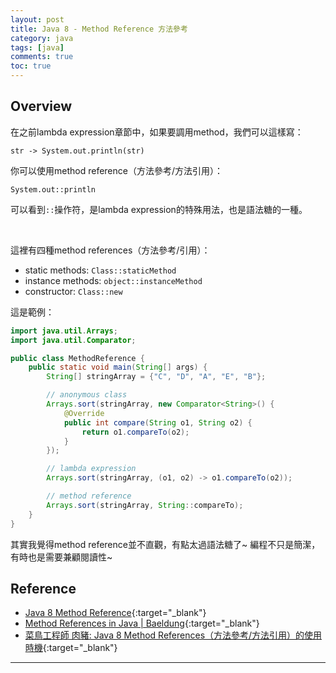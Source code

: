 ```yaml
---
layout: post
title: Java 8 - Method Reference 方法參考
category: java
tags: [java]
comments: true
toc: true
---
```


## Overview

在之前lambda expression章節中，如果要調用method，我們可以這樣寫：

```
str -> System.out.println(str)
```

你可以使用method reference（方法參考/方法引用）：

```
System.out::println
```

可以看到`::`操作符，是lambda expression的特殊用法，也是語法糖的一種。

<br>

這裡有四種method references（方法參考/引用）：

- static methods: `Class::staticMethod`
- instance methods: `object::instanceMethod`
- constructor: `Class::new`


這是範例：

```java
import java.util.Arrays;
import java.util.Comparator;

public class MethodReference {
    public static void main(String[] args) {
        String[] stringArray = {"C", "D", "A", "E", "B"};

        // anonymous class
        Arrays.sort(stringArray, new Comparator<String>() {
            @Override
            public int compare(String o1, String o2) {
                return o1.compareTo(o2);
            }
        });

        // lambda expression
        Arrays.sort(stringArray, (o1, o2) -> o1.compareTo(o2));

        // method reference
        Arrays.sort(stringArray, String::compareTo);
    }
}
```

其實我覺得method reference並不直觀，有點太過語法糖了~ 編程不只是簡潔，有時也是需要兼顧閱讀性~

## Reference

- [Java 8 Method Reference](https://beginnersbook.com/2017/10/method-references-in-java-8/){:target="_blank"}
- [Method References in Java \| Baeldung](https://www.baeldung.com/java-method-references){:target="_blank"}
- [菜鳥工程師 肉豬: Java 8 Method References（方法參考/方法引用）的使用時機](https://matthung0807.blogspot.com/2018/08/java-8-method-references.html){:target="_blank"}

---